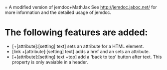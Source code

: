 = A modified version of jemdoc+MathJax
See http://jemdoc.jaboc.net/ for more information and the detailed usage of jemdoc.

The following features are added:
======================================
- \[\+\[attribute\]\:\[setting\] text\] sets an attribute for a HTML element.
- [link  \+\[attribute\]\:\[setting\] text] adds a href and an sets an attribute.
- [\+\[attribute\]\:\[setting\] text +top] add a 'back to top' button after text. This property is only avaiable in a header.
